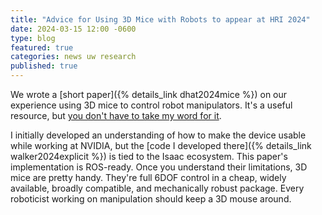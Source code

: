 ```yaml
---
title: "Advice for Using 3D Mice with Robots to appear at HRI 2024"
date: 2024-03-15 12:00 -0600
type: blog
featured: true
categories: news uw research
published: true
---
```


We wrote a [short paper]({% details_link dhat2024mice %}) on our experience using 3D mice to control robot manipulators. It's a useful resource, but [you don't have to take my word for it](https://humanrobotinteraction.org/2024/awards/index.html).

I initially developed an understanding of how to make the device usable while working at NVIDIA, but the [code I developed there]({% details_link walker2024explicit %}) is tied to the Isaac ecosystem. This paper's implementation is ROS-ready. Once you understand their limitations, 3D mice are pretty handy. They're full 6DOF control in a cheap, widely available, broadly compatible, and mechanically robust package. Every roboticist working on manipulation should keep a 3D mouse around. 

